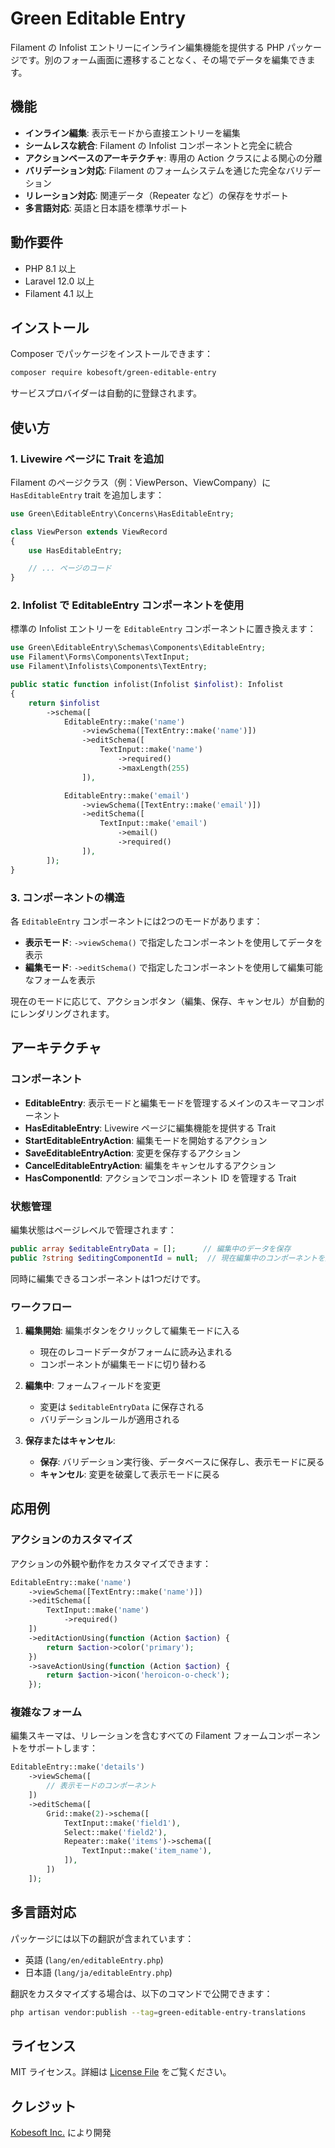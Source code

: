 # Green Editable Entry

Filament の Infolist エントリーにインライン編集機能を提供する PHP パッケージです。別のフォーム画面に遷移することなく、その場でデータを編集できます。

## 機能

- **インライン編集**: 表示モードから直接エントリーを編集
- **シームレスな統合**: Filament の Infolist コンポーネントと完全に統合
- **アクションベースのアーキテクチャ**: 専用の Action クラスによる関心の分離
- **バリデーション対応**: Filament のフォームシステムを通じた完全なバリデーション
- **リレーション対応**: 関連データ（Repeater など）の保存をサポート
- **多言語対応**: 英語と日本語を標準サポート

## 動作要件

- PHP 8.1 以上
- Laravel 12.0 以上
- Filament 4.1 以上

## インストール

Composer でパッケージをインストールできます：

```bash
composer require kobesoft/green-editable-entry
```

サービスプロバイダーは自動的に登録されます。

## 使い方

### 1. Livewire ページに Trait を追加

Filament のページクラス（例：ViewPerson、ViewCompany）に `HasEditableEntry` trait を追加します：

```php
use Green\EditableEntry\Concerns\HasEditableEntry;

class ViewPerson extends ViewRecord
{
    use HasEditableEntry;

    // ... ページのコード
}
```

### 2. Infolist で EditableEntry コンポーネントを使用

標準の Infolist エントリーを `EditableEntry` コンポーネントに置き換えます：

```php
use Green\EditableEntry\Schemas\Components\EditableEntry;
use Filament\Forms\Components\TextInput;
use Filament\Infolists\Components\TextEntry;

public static function infolist(Infolist $infolist): Infolist
{
    return $infolist
        ->schema([
            EditableEntry::make('name')
                ->viewSchema([TextEntry::make('name')])
                ->editSchema([
                    TextInput::make('name')
                        ->required()
                        ->maxLength(255)
                ]),

            EditableEntry::make('email')
                ->viewSchema([TextEntry::make('email')])
                ->editSchema([
                    TextInput::make('email')
                        ->email()
                        ->required()
                ]),
        ]);
}
```

### 3. コンポーネントの構造

各 `EditableEntry` コンポーネントには2つのモードがあります：

- **表示モード**: `->viewSchema()` で指定したコンポーネントを使用してデータを表示
- **編集モード**: `->editSchema()` で指定したコンポーネントを使用して編集可能なフォームを表示

現在のモードに応じて、アクションボタン（編集、保存、キャンセル）が自動的にレンダリングされます。

## アーキテクチャ

### コンポーネント

- **EditableEntry**: 表示モードと編集モードを管理するメインのスキーマコンポーネント
- **HasEditableEntry**: Livewire ページに編集機能を提供する Trait
- **StartEditableEntryAction**: 編集モードを開始するアクション
- **SaveEditableEntryAction**: 変更を保存するアクション
- **CancelEditableEntryAction**: 編集をキャンセルするアクション
- **HasComponentId**: アクションでコンポーネント ID を管理する Trait

### 状態管理

編集状態はページレベルで管理されます：

```php
public array $editableEntryData = [];      // 編集中のデータを保存
public ?string $editingComponentId = null;  // 現在編集中のコンポーネントを追跡
```

同時に編集できるコンポーネントは1つだけです。

### ワークフロー

1. **編集開始**: 編集ボタンをクリックして編集モードに入る
   - 現在のレコードデータがフォームに読み込まれる
   - コンポーネントが編集モードに切り替わる

2. **編集中**: フォームフィールドを変更
   - 変更は `$editableEntryData` に保存される
   - バリデーションルールが適用される

3. **保存またはキャンセル**:
   - **保存**: バリデーション実行後、データベースに保存し、表示モードに戻る
   - **キャンセル**: 変更を破棄して表示モードに戻る

## 応用例

### アクションのカスタマイズ

アクションの外観や動作をカスタマイズできます：

```php
EditableEntry::make('name')
    ->viewSchema([TextEntry::make('name')])
    ->editSchema([
        TextInput::make('name')
            ->required()
    ])
    ->editActionUsing(function (Action $action) {
        return $action->color('primary');
    })
    ->saveActionUsing(function (Action $action) {
        return $action->icon('heroicon-o-check');
    });
```

### 複雑なフォーム

編集スキーマは、リレーションを含むすべての Filament フォームコンポーネントをサポートします：

```php
EditableEntry::make('details')
    ->viewSchema([
        // 表示モードのコンポーネント
    ])
    ->editSchema([
        Grid::make(2)->schema([
            TextInput::make('field1'),
            Select::make('field2'),
            Repeater::make('items')->schema([
                TextInput::make('item_name'),
            ]),
        ])
    ]);
```

## 多言語対応

パッケージには以下の翻訳が含まれています：
- 英語 (`lang/en/editableEntry.php`)
- 日本語 (`lang/ja/editableEntry.php`)

翻訳をカスタマイズする場合は、以下のコマンドで公開できます：

```bash
php artisan vendor:publish --tag=green-editable-entry-translations
```

## ライセンス

MIT ライセンス。詳細は [License File](LICENSE.md) をご覧ください。

## クレジット

[Kobesoft Inc.](https://github.com/kobesoft-inc) により開発
